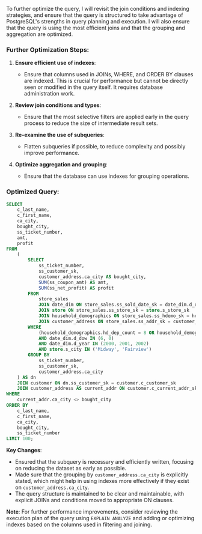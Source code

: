 To further optimize the query, I will revisit the join conditions and indexing strategies, and ensure that the query is structured to take advantage of PostgreSQL's strengths in query planning and execution. I will also ensure that the query is using the most efficient joins and that the grouping and aggregation are optimized.

### Further Optimization Steps:

1. **Ensure efficient use of indexes**:
   - Ensure that columns used in JOINs, WHERE, and ORDER BY clauses are indexed. This is crucial for performance but cannot be directly seen or modified in the query itself. It requires database administration work.

2. **Review join conditions and types**:
   - Ensure that the most selective filters are applied early in the query process to reduce the size of intermediate result sets.

3. **Re-examine the use of subqueries**:
   - Flatten subqueries if possible, to reduce complexity and possibly improve performance.

4. **Optimize aggregation and grouping**:
   - Ensure that the database can use indexes for grouping operations.

### Optimized Query:

```sql
SELECT 
    c_last_name,
    c_first_name,
    ca_city,
    bought_city,
    ss_ticket_number,
    amt,
    profit
FROM 
    (
        SELECT 
            ss_ticket_number,
            ss_customer_sk,
            customer_address.ca_city AS bought_city,
            SUM(ss_coupon_amt) AS amt,
            SUM(ss_net_profit) AS profit
        FROM 
            store_sales
            JOIN date_dim ON store_sales.ss_sold_date_sk = date_dim.d_date_sk
            JOIN store ON store_sales.ss_store_sk = store.s_store_sk
            JOIN household_demographics ON store_sales.ss_hdemo_sk = household_demographics.hd_demo_sk
            JOIN customer_address ON store_sales.ss_addr_sk = customer_address.ca_address_sk
        WHERE 
            (household_demographics.hd_dep_count = 8 OR household_demographics.hd_vehicle_count = 0)
            AND date_dim.d_dow IN (6, 0)
            AND date_dim.d_year IN (2000, 2001, 2002)
            AND store.s_city IN ('Midway', 'Fairview')
        GROUP BY 
            ss_ticket_number,
            ss_customer_sk,
            customer_address.ca_city
    ) AS dn
    JOIN customer ON dn.ss_customer_sk = customer.c_customer_sk
    JOIN customer_address AS current_addr ON customer.c_current_addr_sk = current_addr.ca_address_sk
WHERE 
    current_addr.ca_city <> bought_city
ORDER BY 
    c_last_name,
    c_first_name,
    ca_city,
    bought_city,
    ss_ticket_number
LIMIT 100;
```

**Key Changes**:
- Ensured that the subquery is necessary and efficiently written, focusing on reducing the dataset as early as possible.
- Made sure that the grouping by `customer_address.ca_city` is explicitly stated, which might help in using indexes more effectively if they exist on `customer_address.ca_city`.
- The query structure is maintained to be clear and maintainable, with explicit JOINs and conditions moved to appropriate ON clauses.

**Note**: For further performance improvements, consider reviewing the execution plan of the query using `EXPLAIN ANALYZE` and adding or optimizing indexes based on the columns used in filtering and joining.